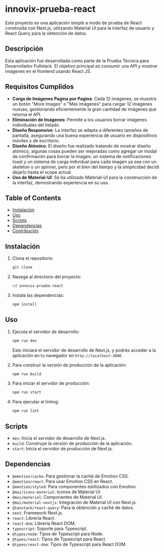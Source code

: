 # innovix-prueba-react

Este proyecto es una aplicación simple a modo de prueba de React construida con Next.js, utilizando Material UI para la interfaz de usuario y React Query para la obtención de datos.

## Descripción

Esta aplicación fue desarrollada como parte de la Prueba Técnica para Desarrollador Fullstack. El objetivo principal es consumir una API y mostrar imágenes en el frontend usando React JS.

## Requisitos Cumplidos

- **Carga de Imágenes Pagina por Pagina**: Cada 12 imágenes, se muestra un botón "More Images" o "Más Imágenes" para cargar 12 imágenes nuevas, gestionando eficientemente la gran cantidad de imágenes que retorna el API.
- **Eliminación de Imágenes**: Permite a los usuarios borrar imágenes individuales del listado.
- **Diseño Responsive**: La interfaz se adapta a diferentes tamaños de pantalla, asegurando una buena experiencia de usuario en dispositivos móviles y de escritorio.
- **Diseño Atómico**: El diseño fue realizado tratando de mostrar diseño atómico, algunas cosas pueden ser mejoradas como agregar un modal de confirmación para borrar la imagen, un sistema de notificaciones toast y un sistema de carga individual para cada imagen ya sea con un skeleton o un spinner, pero por el bien del tiempo y la simplicidad decidi dejarlo hasta el scope actual.
- **Uso de Material-UI**: Se ha utilizado Material-UI para la construcción de la interfaz, demostrando experiencia en su uso.

## Table of Contents

- [Instalación](#instalación)
- [Uso](#uso)
- [Scripts](#scripts)
- [Dependencias](#dependencias)
- [Contribución](#contribución)

## Instalación

1.  Clona el repositorio:

    ```bash
    git clone
    ```

2.  Navega al directorio del proyecto:

    ```bash
    cd innovix-prueba-react
    ```

3.  Instala las dependencias:

    ```bash
    npm install
    ```

## Uso

1.  Ejecuta el servidor de desarrollo:

    ```bash
    npm run dev
    ```

    Esto iniciará el servidor de desarrollo de Next.js, y podrás acceder a la aplicación en tu navegador en `http://localhost:3000`.

2.  Para construir la versión de producción de la aplicación:

    ```bash
    npm run build
    ```

3.  Para iniciar el servidor de producción:

    ```bash
    npm run start
    ```

4.  Para ejecutar el linting:

    ```bash
    npm run lint
    ```

## Scripts

- `dev`: Inicia el servidor de desarrollo de Next.js.
- `build`: Construye la versión de producción de la aplicación.
- `start`: Inicia el servidor de producción de Next.js.

## Dependencias

- `@emotion/cache`: Para gestionar la caché de Emotion CSS.
- `@emotion/react`: Para usar Emotion CSS en React.
- `@emotion/styled`: Para componentes estilizados con Emotion.
- `@mui/icons-material`: Iconos de Material UI.
- `@mui/material`: Componentes de Material UI.
- `@mui/material-nextjs`: Integración de Material UI con Next.js.
- `@tanstack/react-query`: Para la obtención y caché de datos.
- `next`: Framework Next.js.
- `react`: Librería React.
- `react-dom`: Librería React DOM.
- `typescript`: Soporte para Typescript.
- `@types/node`: Tipos de Typescript para Node.
- `@types/react`: Tipos de Typescript para React.
- `@types/react-dom`: Tipos de Typescript para React DOM.
